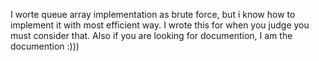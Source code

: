 I worte queue array implementation as brute force, but i know how to 
implement it with most efficient way. I wrote this for when you judge 
you must consider that. 
Also if you are looking for documention, I am the documention :)))
